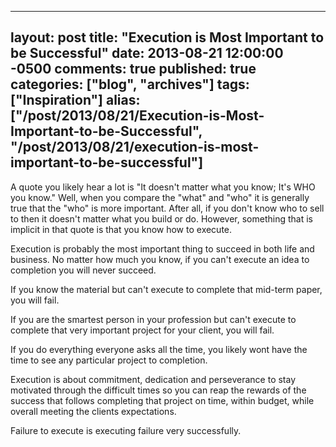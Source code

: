   ---
  layout: post
  title: "Execution is Most Important to be Successful"
  date: 2013-08-21 12:00:00 -0500
  comments: true
  published: true
  categories: ["blog", "archives"]
  tags: ["Inspiration"]
  alias: ["/post/2013/08/21/Execution-is-Most-Important-to-be-Successful", "/post/2013/08/21/execution-is-most-important-to-be-successful"]
  ---
<!-- more -->
<p>A quote you likely hear a lot is "It doesn't matter what you know; It's WHO you know." Well, when you compare the "what" and "who" it is generally true that the "who" is more important. After all, if you don't know who to sell to then it doesn't matter what you build or do. However, something that is implicit in that quote is that you know how to execute.</p>
<p>Execution is probably the most important thing to succeed in both life and business. No matter how much you know, if you can't execute an idea to completion you will never succeed.</p>
<p>If you know the material but can't execute to complete that mid-term paper, you will fail.</p>
<p>If you are the smartest person in your profession but can't execute to complete that very important project for your client, you will fail.</p>
<p>If you do everything everyone asks all the time, you likely wont have the time to see any particular project to completion.</p>
<p>Execution is about commitment, dedication and perseverance to stay motivated through the difficult times so you can reap the rewards of the success that follows completing that project on time, within budget, while overall meeting the clients expectations.</p>
<p>Failure to execute is executing failure very successfully.</p>
